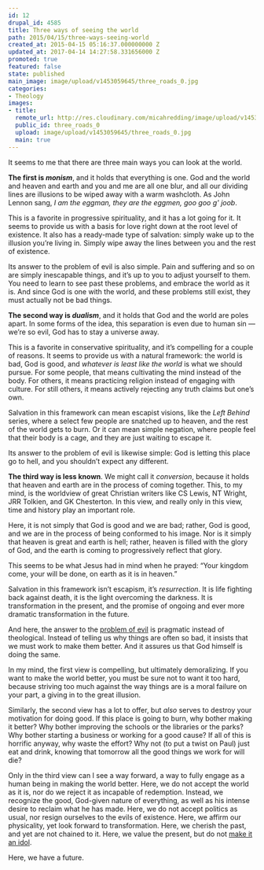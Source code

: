 ```yaml
---
id: 12
drupal_id: 4585
title: Three ways of seeing the world
path: 2015/04/15/three-ways-seeing-world
created_at: 2015-04-15 05:16:37.000000000 Z
updated_at: 2017-04-14 14:27:58.331656000 Z
promoted: true
featured: false
state: published
main_image: image/upload/v1453059645/three_roads_0.jpg
categories:
- Theology
images:
- title: 
  remote_url: http://res.cloudinary.com/micahredding/image/upload/v1453059645/three_roads_0.jpg
  public_id: three_roads_0
  upload: image/upload/v1453059645/three_roads_0.jpg
  main: true
---
```

It seems to me that there are three main ways you can look at the world.

**The first is _monism_**, and it holds that everything is one. God and the world and heaven and earth and you and me are all one blur, and all our dividing lines are illusions to be wiped away with a warm washcloth. As John Lennon sang, *I am the eggman, they are the eggmen, goo goo g' joob*.

This is a favorite in progressive spirituality, and it has a lot going for it. It seems to provide us with a basis for love right down at the root level of existence. It also has a ready-made type of salvation: simply wake up to the illusion you’re living in. Simply wipe away the lines between you and the rest of existence.

Its answer to the problem of evil is also simple. Pain and suffering and so on are simply inescapable things, and it’s up to you to adjust yourself to them. You need to learn to see past these problems, and embrace the world as it is. And since God is one with the world, and these problems still exist, they must actually not be bad things.

**The second way is _dualism_**, and it holds that God and the world are poles apart. In some forms of the idea, this separation is even due to human sin — we’re so evil, God has to stay a universe away.

This is a favorite in conservative spirituality, and it’s compelling for a couple of reasons. It seems to provide us with a natural framework: the world is bad, God is good, and *whatever is least like the world* is what we should pursue. For some people, that means cultivating the mind instead of the body. For others, it means practicing religion instead of engaging with culture. For still others, it means actively rejecting any truth claims but one’s own.

Salvation in this framework can mean escapist visions, like the *Left Behind* series, where a select few people are snatched up to heaven, and the rest of the world gets to burn. Or it can mean simple negation, where people feel that their body is a cage, and they are just waiting to escape it.

Its answer to the problem of evil is likewise simple: God is letting this place go to hell, and you shouldn’t expect any different.

**The third way is less known**. We might call it *conversion*, because it holds that heaven and earth are in the process of coming together. This, to my mind, is the worldview of great Christian writers like CS Lewis, NT Wright, JRR Tolkien, and GK Chesterton. In this view, and really only in this view, time and history play an important role. 

Here, it is not simply that God is good and we are bad; rather, God is good, and we are in the process of being conformed to his image. Nor is it simply that heaven is great and earth is hell; rather, heaven is filled with the glory of God, and the earth is coming to progressively reflect that glory.

This seems to be what Jesus had in mind when he prayed: “Your kingdom come, your will be done, on earth as it is in heaven.”

Salvation in this framework isn’t escapism, it’s *resurrection*. It is life fighting back against death, it is the light overcoming the darkness. It is transformation in the present, and the promise of ongoing and ever more dramatic transformation in the future.

And here, the answer to the [problem of evil](http://micahredding.com/blog/2013/01/01/problem-evil-problem-humanity) is pragmatic instead of theological. Instead of telling us why things are often so bad, it insists that we must work to make them better. And it assures us that God himself is doing the same.

In my mind, the first view is compelling, but ultimately demoralizing. If you want to make the world better, you must be sure not to want it too hard, because striving too much against the way things are is a moral failure on your part, a giving in to the great illusion.

Similarly, the second view has a lot to offer, but *also* serves to destroy your motivation for doing good. If this place is going to burn, why bother making it better? Why bother improving the schools or the libraries or the parks? Why bother starting a business or working for a good cause? If all of this is horrific anyway, why waste the effort? Why not (to put a twist on Paul) just eat and drink, knowing that tomorrow all the good things we work for will die?

Only in the third view can I see a way forward, a way to fully engage as a human being in making the world better. Here, we do not accept the world as it is, nor do we reject it as incapable of redemption. Instead, we recognize the good, God-given nature of everything, as well as his intense desire to reclaim what he has made. Here, we do not accept politics as usual, nor resign ourselves to the evils of existence. Here, we affirm our physicality, yet look forward to transformation. Here, we cherish the past, and yet are not chained to it. Here, we value the present, but do not [make it an idol](http://micahredding.com/blog/2012/01/04/peter-rollins-and-deception-living-moment). 

Here, we have a future. 
